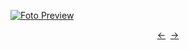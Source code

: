 [![Foto Preview](preview/n600.avif)](https://20essentials.github.io/project-000-600)

<div align="center" style="display: flex; justify-content: center;">
  <a  href="https://github.com/20essentials/project-000-600" target="_blank">&#8592;</a>
  &nbsp;&nbsp;
  <a  href="https://github.com/20essentials/project-000-600" target="_blank">&#8594;</a>
</div>
